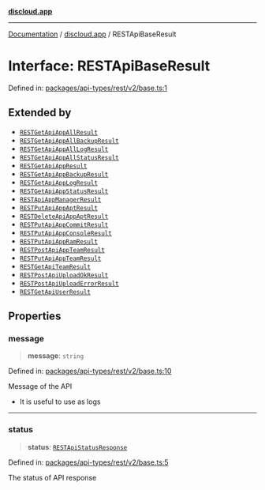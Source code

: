 [**discloud.app**](../README.md)

***

[Documentation](../../packages.md) / [discloud.app](../README.md) / RESTApiBaseResult

# Interface: RESTApiBaseResult

Defined in: [packages/api-types/rest/v2/base.ts:1](https://github.com/discloud/discloud.app/blob/8d6df0b18784d1a4408701ac8e6b9db44dbb7133/packages/api-types/rest/v2/base.ts#L1)

## Extended by

- [`RESTGetApiAppAllResult`](RESTGetApiAppAllResult.md)
- [`RESTGetApiAppAllBackupResult`](RESTGetApiAppAllBackupResult.md)
- [`RESTGetApiAppAllLogResult`](RESTGetApiAppAllLogResult.md)
- [`RESTGetApiAppAllStatusResult`](RESTGetApiAppAllStatusResult.md)
- [`RESTGetApiAppResult`](RESTGetApiAppResult.md)
- [`RESTGetApiAppBackupResult`](RESTGetApiAppBackupResult.md)
- [`RESTGetApiAppLogResult`](RESTGetApiAppLogResult.md)
- [`RESTGetApiAppStatusResult`](RESTGetApiAppStatusResult.md)
- [`RESTApiAppManagerResult`](RESTApiAppManagerResult.md)
- [`RESTPutApiAppAptResult`](RESTPutApiAppAptResult.md)
- [`RESTDeleteApiAppAptResult`](RESTDeleteApiAppAptResult.md)
- [`RESTPutApiAppCommitResult`](RESTPutApiAppCommitResult.md)
- [`RESTPutApiAppConsoleResult`](RESTPutApiAppConsoleResult.md)
- [`RESTPutApiAppRamResult`](RESTPutApiAppRamResult.md)
- [`RESTPostApiAppTeamResult`](RESTPostApiAppTeamResult.md)
- [`RESTPutApiAppTeamResult`](RESTPutApiAppTeamResult.md)
- [`RESTGetApiTeamResult`](RESTGetApiTeamResult.md)
- [`RESTPostApiUploadOkResult`](RESTPostApiUploadOkResult.md)
- [`RESTPostApiUploadErrorResult`](RESTPostApiUploadErrorResult.md)
- [`RESTGetApiUserResult`](RESTGetApiUserResult.md)

## Properties

### message

> **message**: `string`

Defined in: [packages/api-types/rest/v2/base.ts:10](https://github.com/discloud/discloud.app/blob/8d6df0b18784d1a4408701ac8e6b9db44dbb7133/packages/api-types/rest/v2/base.ts#L10)

Message of the API
- It is useful to use as logs

***

### status

> **status**: [`RESTApiStatusResponse`](../type-aliases/RESTApiStatusResponse.md)

Defined in: [packages/api-types/rest/v2/base.ts:5](https://github.com/discloud/discloud.app/blob/8d6df0b18784d1a4408701ac8e6b9db44dbb7133/packages/api-types/rest/v2/base.ts#L5)

The status of API response
